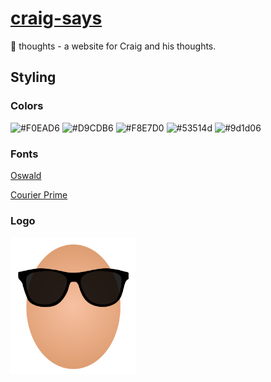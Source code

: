 # [craig-says](https://craig-says.web.app/)
🥚 thoughts - a website for Craig and his thoughts. 

## Styling

### Colors
![#F0EAD6](https://placehold.it/150x40/F0EAD6/000000?text=F0EAD6)
![#D9CDB6](https://placehold.it/150x40/D9CDB6/000000?text=D9CDB6)
![#F8E7D0](https://placehold.it/150x40/F8E7D0/000000?text=F8E7D0)
![#53514d](https://placehold.it/150x40/53514d/FFFFFF?text=53514d)
![#9d1d06](https://placehold.it/150x40/9d1d06/FFFFFF?text=9d1d06)

### Fonts
[Oswald](https://fonts.googleapis.com/css2?family=Oswald&family=Roboto+Flex:opsz@8..144&display=swap)

[Courier Prime](https://fonts.google.com/specimen/Courier+Prime)

### Logo
<img src="src/assets/EGGMAN.png" width="200"/>
